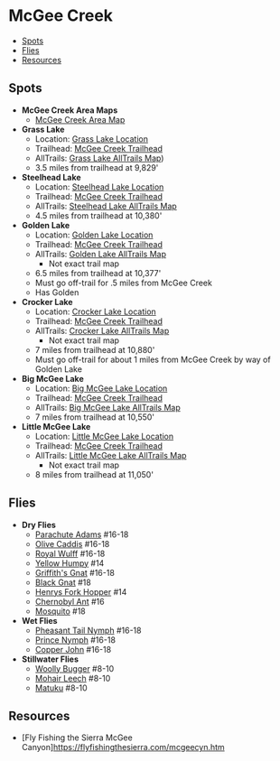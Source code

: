 # McGee Creek

- [Spots](#spots)
- [Flies](#flies)
- [Resources](#resources)

## Spots

- **McGee Creek Area Maps**
  - [McGee Creek Area Map](/img/mcgee-creek.gif)
- **Grass Lake**
  - Location: [Grass Lake Location](https://maps.app.goo.gl/swLosR4s3a8SDqvc7)
  - Trailhead: [McGee Creek Trailhead](https://maps.app.goo.gl/mmnBdfnA66j82hDA9)
  - AllTrails: [Grass Lake AllTrails Map](https://www.alltrails.com/explore/trail/us/california/steelhead-lake-via-mcgee-pass-trail))
  - 3.5 miles from trailhead at 9,829'
- **Steelhead Lake**
  - Location: [Steelhead Lake Location](https://maps.app.goo.gl/PXWqBrjcAb8ogEt18)
  - Trailhead: [McGee Creek Trailhead](https://maps.app.goo.gl/mmnBdfnA66j82hDA9)
  - AllTrails: [Steelhead Lake AllTrails Map](https://www.alltrails.com/explore/trail/us/california/steelhead-lake-via-mcgee-pass-trail)
  - 4.5 miles from trailhead at 10,380'
- **Golden Lake**
  - Location: [Golden Lake Location](https://maps.app.goo.gl/nRq6ji4HqaoWbgnF9)
  - Trailhead: [McGee Creek Trailhead](https://maps.app.goo.gl/mmnBdfnA66j82hDA9)
  - AllTrails: [Golden Lake AllTrails Map](https://www.alltrails.com/explore/trail/us/california/big-mcgee-lake)
    - Not exact trail map
  - 6.5 miles from trailhead at 10,377'
  - Must go off-trail for .5 miles from McGee Creek
  - Has Golden
- **Crocker Lake**
  - Location: [Crocker Lake Location](https://maps.app.goo.gl/NGMuK9QrLyTzHi9a9)
  - Trailhead: [McGee Creek Trailhead](https://maps.app.goo.gl/mmnBdfnA66j82hDA9)
  - AllTrails: [Crocker Lake AllTrails Map](https://www.alltrails.com/explore/trail/us/california/big-mcgee-lake)
    - Not exact trail map
  - 7 miles from trailhead at 10,880'
  - Must go off-trail for about 1 miles from McGee Creek by way of Golden Lake
- **Big McGee Lake**
  - Location: [Big McGee Lake Location](https://maps.app.goo.gl/DEGFrCi1MPtmQC7y6)
  - Trailhead: [McGee Creek Trailhead](https://maps.app.goo.gl/mmnBdfnA66j82hDA9)
  - AllTrails: [Big McGee Lake AllTrails Map](https://www.alltrails.com/explore/trail/us/california/big-mcgee-lake)
  - 7 miles from trailhead at 10,550'
- **Little McGee Lake**
  - Location: [Little McGee Lake Location](https://maps.app.goo.gl/owGpgcTkEropNKdX8)
  - Trailhead: [McGee Creek Trailhead](https://maps.app.goo.gl/mmnBdfnA66j82hDA9)
  - AllTrails: [Little McGee Lake AllTrails Map](https://www.alltrails.com/explore/trail/us/california/big-mcgee-lake)
    - Not exact trail map
  - 8 miles from trailhead at 11,050'

## Flies

- **Dry Flies**
  - [Parachute Adams](/img/parachute-adams.jpg) #16-18
  - [Olive Caddis](/img/olive-caddis.jpg) #16-18
  - [Royal Wulff](/img/royal-wulff.jpg) #16-18
  - [Yellow Humpy](/img/yellow-humpy.jpg) #14
  - [Griffith's Gnat](/img/griffiths-gnat.jpg) #16-18
  - [Black Gnat](/img/black-gnat.jpg) #18
  - [Henrys Fork Hopper](/img/henrys-fork-hopper.jpg) #14
  - [Chernobyl Ant](/img/chernobyl-ant.jpg) #16
  - [Mosquito](/img/mosquito.jpg) #18
- **Wet Flies**
  - [Pheasant Tail Nymph](/img/pheasant-tail-nymph.jpg) #16-18
  - [Prince Nymph](/img/prince-nymph-beadhead.jpg) #16-18
  - [Copper John](/img/black-copper-john.jpg) #16-18
- **Stillwater Flies**
  - [Woolly Bugger](/img/woolly-bugger.jpg) #8-10
  - [Mohair Leech](/img/mohair-leech.jpg) #8-10
  - [Matuku](/img/matuku.jpg) #8-10

## Resources

- [Fly Fishing the Sierra McGee Canyon]<https://flyfishingthesierra.com/mcgeecyn.htm>
